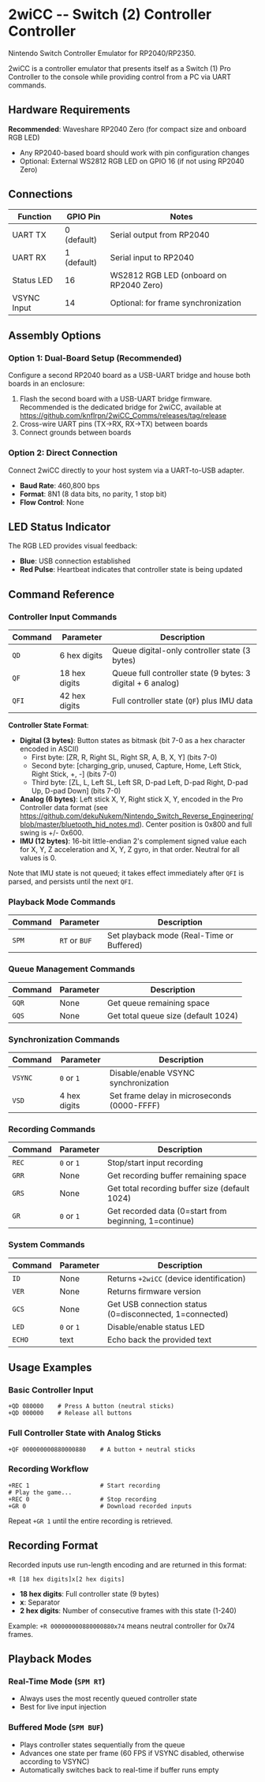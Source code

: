 # 2wiCC -- Switch (2) Controller Controller
Nintendo Switch Controller Emulator for RP2040/RP2350.

2wiCC is a controller emulator that presents itself as a Switch (1) Pro Controller to the console while providing control from a PC via UART commands.

## Hardware Requirements

**Recommended**: Waveshare RP2040 Zero (for compact size and onboard RGB LED)
- Any RP2040-based board should work with pin configuration changes
- Optional: External WS2812 RGB LED on GPIO 16 (if not using RP2040 Zero)

## Connections

| Function | GPIO Pin | Notes |
|----------|----------|-------|
| UART TX | 0 (default) | Serial output from RP2040 |
| UART RX | 1 (default) | Serial input to RP2040 |
| Status LED | 16 | WS2812 RGB LED (onboard on RP2040 Zero) |
| VSYNC Input | 14 | Optional: for frame synchronization |

## Assembly Options

### Option 1: Dual-Board Setup (Recommended)
Configure a second RP2040 board as a USB-UART bridge and house both boards in an enclosure:
1. Flash the second board with a USB-UART bridge firmware.  Recommended is the dedicated bridge for 2wiCC, available at https://github.com/knflrpn/2wiCC_Comms/releases/tag/release
2. Cross-wire UART pins (TX→RX, RX→TX) between boards
3. Connect grounds between boards

### Option 2: Direct Connection
Connect 2wiCC directly to your host system via a UART-to-USB adapter.

- **Baud Rate**: 460,800 bps
- **Format**: 8N1 (8 data bits, no parity, 1 stop bit)
- **Flow Control**: None

## LED Status Indicator

The RGB LED provides visual feedback:
- **Blue**: USB connection established
- **Red Pulse**: Heartbeat indicates that controller state is being updated

## Command Reference

### Controller Input Commands

| Command | Parameter | Description |
|---------|-----------|-------------|
| `QD` | 6 hex digits | Queue digital-only controller state (3 bytes) |
| `QF` | 18 hex digits | Queue full controller state (9 bytes: 3 digital + 6 analog) |
| `QFI` | 42 hex digits | Full controller state (`QF`) plus IMU data |

**Controller State Format**:
- **Digital (3 bytes)**: Button states as bitmask (bit 7-0 as a hex character encoded in ASCII)
    - First byte: [ZR, R, Right SL, Right SR, A, B, X, Y] (bits 7-0)
    - Second byte: [charging_grip, unused, Capture, Home, Left Stick, Right Stick, +, -] (bits 7-0)
    - Third byte: [ZL, L, Left SL, Left SR, D-pad Left, D-pad Right, D-pad Up, D-pad Down] (bits 7-0)
- **Analog (6 bytes)**: Left stick X, Y, Right stick X, Y, encoded in the Pro Controller data format (see https://github.com/dekuNukem/Nintendo_Switch_Reverse_Engineering/blob/master/bluetooth_hid_notes.md).  Center position is 0x800 and full swing is +/- 0x600.
- **IMU (12 bytes)**: 16-bit little-endian 2's complement signed value each for X, Y, Z acceleration and X, Y, Z gyro, in that order.  Neutral for all values is 0.

Note that IMU state is not queued; it takes effect immediately after `QFI` is parsed, and persists until the next `QFI`.

### Playback Mode Commands

| Command | Parameter | Description |
|---------|-----------|-------------|
| `SPM` | `RT` or `BUF` | Set playback mode (Real-Time or Buffered) |

### Queue Management Commands

| Command | Parameter | Description |
|---------|-----------|-------------|
| `GQR` | None | Get queue remaining space |
| `GQS` | None | Get total queue size (default 1024) |

### Synchronization Commands

| Command | Parameter | Description |
|---------|-----------|-------------|
| `VSYNC` | `0` or `1` | Disable/enable VSYNC synchronization |
| `VSD` | 4 hex digits | Set frame delay in microseconds (0000-FFFF) |

### Recording Commands

| Command | Parameter | Description |
|---------|-----------|-------------|
| `REC` | `0` or `1` | Stop/start input recording |
| `GRR` | None | Get recording buffer remaining space |
| `GRS` | None | Get total recording buffer size (default 1024) |
| `GR` | `0` or `1` | Get recorded data (0=start from beginning, 1=continue) |

### System Commands

| Command | Parameter | Description |
|---------|-----------|-------------|
| `ID` | None | Returns `+2wiCC` (device identification) |
| `VER` | None | Returns firmware version |
| `GCS` | None | Get USB connection status (0=disconnected, 1=connected) |
| `LED` | `0` or `1` | Disable/enable status LED |
| `ECHO` | text | Echo back the provided text |

## Usage Examples

### Basic Controller Input
```
+QD 080000    # Press A button (neutral sticks)
+QD 000000    # Release all buttons
```

### Full Controller State with Analog Sticks
```
+QF 000000000880000880    # A button + neutral sticks
```

### Recording Workflow
```
+REC 1                    # Start recording
# Play the game...
+REC 0                    # Stop recording
+GR 0                     # Download recorded inputs
```

Repeat `+GR 1` until the entire recording is retrieved.

## Recording Format

Recorded inputs use run-length encoding and are returned in this format:
```
+R [18 hex digits]x[2 hex digits]
```
- **18 hex digits**: Full controller state (9 bytes)
- **x**: Separator
- **2 hex digits**: Number of consecutive frames with this state (1-240)

Example: `+R 000000000880000880x74` means neutral controller for 0x74 frames.

## Playback Modes

### Real-Time Mode (`SPM RT`)
- Always uses the most recently queued controller state
- Best for live input injection

### Buffered Mode (`SPM BUF`)
- Plays controller states sequentially from the queue
- Advances one state per frame (60 FPS if VSYNC disabled, otherwise according to VSYNC)
- Automatically switches back to real-time if buffer runs empty

